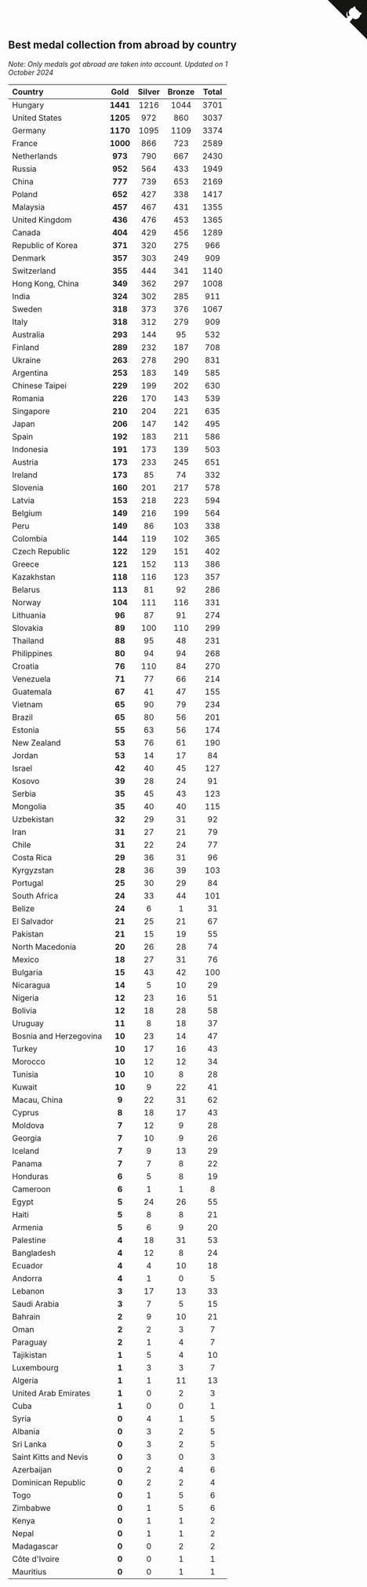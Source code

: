 ## Best medal collection from abroad by country

*Note: Only medals got abroad are taken into account.*
*Updated on  1 October 2024*

| Country | Gold | Silver | Bronze | Total |
| :--- | :--: | :--: | :--: | :--: |
| Hungary | **1441** | 1216 | 1044 | 3701 |
| United States | **1205** | 972 | 860 | 3037 |
| Germany | **1170** | 1095 | 1109 | 3374 |
| France | **1000** | 866 | 723 | 2589 |
| Netherlands | **973** | 790 | 667 | 2430 |
| Russia | **952** | 564 | 433 | 1949 |
| China | **777** | 739 | 653 | 2169 |
| Poland | **652** | 427 | 338 | 1417 |
| Malaysia | **457** | 467 | 431 | 1355 |
| United Kingdom | **436** | 476 | 453 | 1365 |
| Canada | **404** | 429 | 456 | 1289 |
| Republic of Korea | **371** | 320 | 275 | 966 |
| Denmark | **357** | 303 | 249 | 909 |
| Switzerland | **355** | 444 | 341 | 1140 |
| Hong Kong, China | **349** | 362 | 297 | 1008 |
| India | **324** | 302 | 285 | 911 |
| Sweden | **318** | 373 | 376 | 1067 |
| Italy | **318** | 312 | 279 | 909 |
| Australia | **293** | 144 | 95 | 532 |
| Finland | **289** | 232 | 187 | 708 |
| Ukraine | **263** | 278 | 290 | 831 |
| Argentina | **253** | 183 | 149 | 585 |
| Chinese Taipei | **229** | 199 | 202 | 630 |
| Romania | **226** | 170 | 143 | 539 |
| Singapore | **210** | 204 | 221 | 635 |
| Japan | **206** | 147 | 142 | 495 |
| Spain | **192** | 183 | 211 | 586 |
| Indonesia | **191** | 173 | 139 | 503 |
| Austria | **173** | 233 | 245 | 651 |
| Ireland | **173** | 85 | 74 | 332 |
| Slovenia | **160** | 201 | 217 | 578 |
| Latvia | **153** | 218 | 223 | 594 |
| Belgium | **149** | 216 | 199 | 564 |
| Peru | **149** | 86 | 103 | 338 |
| Colombia | **144** | 119 | 102 | 365 |
| Czech Republic | **122** | 129 | 151 | 402 |
| Greece | **121** | 152 | 113 | 386 |
| Kazakhstan | **118** | 116 | 123 | 357 |
| Belarus | **113** | 81 | 92 | 286 |
| Norway | **104** | 111 | 116 | 331 |
| Lithuania | **96** | 87 | 91 | 274 |
| Slovakia | **89** | 100 | 110 | 299 |
| Thailand | **88** | 95 | 48 | 231 |
| Philippines | **80** | 94 | 94 | 268 |
| Croatia | **76** | 110 | 84 | 270 |
| Venezuela | **71** | 77 | 66 | 214 |
| Guatemala | **67** | 41 | 47 | 155 |
| Vietnam | **65** | 90 | 79 | 234 |
| Brazil | **65** | 80 | 56 | 201 |
| Estonia | **55** | 63 | 56 | 174 |
| New Zealand | **53** | 76 | 61 | 190 |
| Jordan | **53** | 14 | 17 | 84 |
| Israel | **42** | 40 | 45 | 127 |
| Kosovo | **39** | 28 | 24 | 91 |
| Serbia | **35** | 45 | 43 | 123 |
| Mongolia | **35** | 40 | 40 | 115 |
| Uzbekistan | **32** | 29 | 31 | 92 |
| Iran | **31** | 27 | 21 | 79 |
| Chile | **31** | 22 | 24 | 77 |
| Costa Rica | **29** | 36 | 31 | 96 |
| Kyrgyzstan | **28** | 36 | 39 | 103 |
| Portugal | **25** | 30 | 29 | 84 |
| South Africa | **24** | 33 | 44 | 101 |
| Belize | **24** | 6 | 1 | 31 |
| El Salvador | **21** | 25 | 21 | 67 |
| Pakistan | **21** | 15 | 19 | 55 |
| North Macedonia | **20** | 26 | 28 | 74 |
| Mexico | **18** | 27 | 31 | 76 |
| Bulgaria | **15** | 43 | 42 | 100 |
| Nicaragua | **14** | 5 | 10 | 29 |
| Nigeria | **12** | 23 | 16 | 51 |
| Bolivia | **12** | 18 | 28 | 58 |
| Uruguay | **11** | 8 | 18 | 37 |
| Bosnia and Herzegovina | **10** | 23 | 14 | 47 |
| Turkey | **10** | 17 | 16 | 43 |
| Morocco | **10** | 12 | 12 | 34 |
| Tunisia | **10** | 10 | 8 | 28 |
| Kuwait | **10** | 9 | 22 | 41 |
| Macau, China | **9** | 22 | 31 | 62 |
| Cyprus | **8** | 18 | 17 | 43 |
| Moldova | **7** | 12 | 9 | 28 |
| Georgia | **7** | 10 | 9 | 26 |
| Iceland | **7** | 9 | 13 | 29 |
| Panama | **7** | 7 | 8 | 22 |
| Honduras | **6** | 5 | 8 | 19 |
| Cameroon | **6** | 1 | 1 | 8 |
| Egypt | **5** | 24 | 26 | 55 |
| Haiti | **5** | 8 | 8 | 21 |
| Armenia | **5** | 6 | 9 | 20 |
| Palestine | **4** | 18 | 31 | 53 |
| Bangladesh | **4** | 12 | 8 | 24 |
| Ecuador | **4** | 4 | 10 | 18 |
| Andorra | **4** | 1 | 0 | 5 |
| Lebanon | **3** | 17 | 13 | 33 |
| Saudi Arabia | **3** | 7 | 5 | 15 |
| Bahrain | **2** | 9 | 10 | 21 |
| Oman | **2** | 2 | 3 | 7 |
| Paraguay | **2** | 1 | 4 | 7 |
| Tajikistan | **1** | 5 | 4 | 10 |
| Luxembourg | **1** | 3 | 3 | 7 |
| Algeria | **1** | 1 | 11 | 13 |
| United Arab Emirates | **1** | 0 | 2 | 3 |
| Cuba | **1** | 0 | 0 | 1 |
| Syria | **0** | 4 | 1 | 5 |
| Albania | **0** | 3 | 2 | 5 |
| Sri Lanka | **0** | 3 | 2 | 5 |
| Saint Kitts and Nevis | **0** | 3 | 0 | 3 |
| Azerbaijan | **0** | 2 | 4 | 6 |
| Dominican Republic | **0** | 2 | 2 | 4 |
| Togo | **0** | 1 | 5 | 6 |
| Zimbabwe | **0** | 1 | 5 | 6 |
| Kenya | **0** | 1 | 1 | 2 |
| Nepal | **0** | 1 | 1 | 2 |
| Madagascar | **0** | 0 | 2 | 2 |
| Côte d'Ivoire | **0** | 0 | 1 | 1 |
| Mauritius | **0** | 0 | 1 | 1 |


<a href="https://github.com/jonatanklosko/wca_statistics" class="github-corner" aria-label="View source on Github"><svg width="80" height="80" viewBox="0 0 250 250" style="fill:#151513; color:#fff; position: absolute; top: 0; border: 0; right: 0;" aria-hidden="true"><path d="M0,0 L115,115 L130,115 L142,142 L250,250 L250,0 Z"></path><path d="M128.3,109.0 C113.8,99.7 119.0,89.6 119.0,89.6 C122.0,82.7 120.5,78.6 120.5,78.6 C119.2,72.0 123.4,76.3 123.4,76.3 C127.3,80.9 125.5,87.3 125.5,87.3 C122.9,97.6 130.6,101.9 134.4,103.2" fill="currentColor" style="transform-origin: 130px 106px;" class="octo-arm"></path><path d="M115.0,115.0 C114.9,115.1 118.7,116.5 119.8,115.4 L133.7,101.6 C136.9,99.2 139.9,98.4 142.2,98.6 C133.8,88.0 127.5,74.4 143.8,58.0 C148.5,53.4 154.0,51.2 159.7,51.0 C160.3,49.4 163.2,43.6 171.4,40.1 C171.4,40.1 176.1,42.5 178.8,56.2 C183.1,58.6 187.2,61.8 190.9,65.4 C194.5,69.0 197.7,73.2 200.1,77.6 C213.8,80.2 216.3,84.9 216.3,84.9 C212.7,93.1 206.9,96.0 205.4,96.6 C205.1,102.4 203.0,107.8 198.3,112.5 C181.9,128.9 168.3,122.5 157.7,114.1 C157.9,116.9 156.7,120.9 152.7,124.9 L141.0,136.5 C139.8,137.7 141.6,141.9 141.8,141.8 Z" fill="currentColor" class="octo-body"></path></svg></a><style>.github-corner:hover .octo-arm{animation:octocat-wave 560ms ease-in-out}@keyframes octocat-wave{0%,100%{transform:rotate(0)}20%,60%{transform:rotate(-25deg)}40%,80%{transform:rotate(10deg)}}@media (max-width:500px){.github-corner:hover .octo-arm{animation:none}.github-corner .octo-arm{animation:octocat-wave 560ms ease-in-out}}</style>

